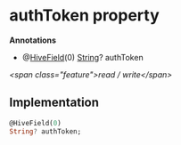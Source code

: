 


# authToken property







**Annotations**

- @[HiveField](https:pub.dev/documentation/hive/2.2.3/hive/HiveField-class.html)(0)
[String](https:api.flutter.dev/flutter/dart-core/String-class.html)? authToken
  
_\<span class="feature"\>read / write\</span\>_






## Implementation

```dart
@HiveField(0)
String? authToken;
```








